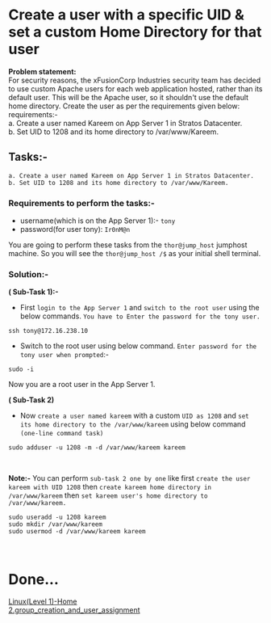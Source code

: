 # Create a user with a specific UID & set a custom Home Directory for that user

**Problem statement:**  
For security reasons, the xFusionCorp Industries security team has decided to use custom Apache users for each web application hosted, rather than its default user. This will be the Apache user, so it shouldn't use the default home directory. Create the user as per the requirements given below:  
requirements:-  
a. Create a user named Kareem on App Server 1 in Stratos Datacenter.   
b. Set UID to 1208 and its home directory to /var/www/Kareem.   

## Tasks:-  
`a. Create a user named Kareem on App Server 1 in Stratos Datacenter.`  
`b. Set UID to 1208 and its home directory to /var/www/Kareem.`

### Requirements to perform the tasks:-  
 - username(which is on the App Server 1):- `tony`
 - password(for user tony): `Ir0nM@n`

You are going to perform these tasks from the `thor@jump_host` jumphost machine. So you will see the `thor@jump_host /$` as your initial shell terminal.

### Solution:-  

**( Sub-Task 1):-**  
- First `login to the App Server 1` and `switch to the root user` using the below commands. `You have to Enter the password for the tony user.`
```
ssh tony@172.16.238.10
```
- Switch to the root user using below command. `Enter password for the tony user when prompted`:-  
```
sudo -i
```    
Now you are a root user in the App Server 1.  

**( Sub-Task 2)**   
- Now `create a user named kareem` with a custom `UID as 1208` and `set its home directory to the /var/www/kareem` using below command `(one-line command task)`  
```
sudo adduser -u 1208 -m -d /var/www/kareem kareem
```
<br/>

**Note:-** You can perform `sub-task 2 one by one` like first `create the user kareem with UID 1208` then `create kareem home directory in /var/www/kareem` then `set kareem user's home directory to /var/www/kareem.` 
```
sudo useradd -u 1208 kareem
sudo mkdir /var/www/kareem
sudo usermod -d /var/www/kareem kareem
```  
<br/>  

# Done...  

[Linux(Level 1)-Home](https://github.com/swapnilAx/kodekloudengineertasks/tree/main/1.Linux(Level%201))  
[2.group_creation_and_user_assignment](https://github.com/swapnilAx/kodekloudengineertasks/blob/main/1.Linux(Level%201)/2.group_creation_and_user_assignment.md)  


